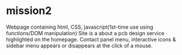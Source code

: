 # mission2
Webpage containing html, CSS, javascript(1st-time use using functions/DOM manipulation)
Site is a about a pcb design service highlighted on the homepage. 
Contact panel menu, interactive icons & sidebar menu appears or disappears at the click of a mouse. 
